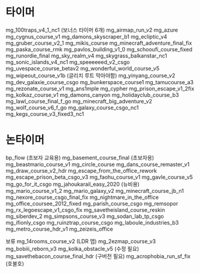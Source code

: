 # 타이머
mg_100traps_v4_1_nc1 (보너스 타이머 6개)
mg_airmap_run_v2
mg_azure
mg_cygnus_course_v1
mg_damons_skyscraper_b1
mg_ecliptic_v4
mg_gruber_course_v2_1
mg_mikis_course
mg_minecraft_adventure_final_fix
mg_paska_course_rmk
mg_pavlos_building_v1_0
mg_schooufi_course_fixed
mg_runordie_final
mg_sky_realm_v4
mg_skygrass_balkanstar_nc1
mg_sonic_islands_v4_nc1
mg_speeeeeed_v2_csgo
mg_uvespace_course_betav2
mg_wonderful_world_course_v5
mg_wipeout_course_v1b (글리치 루트 막아야함)
mg_yinyang_course_v2
mg_dev_galaxie_course_csgo
mg_bunkerspace_course1
mg_tamucourse_a3
mg_rezonate_course_v1
mg_ans1mple
mg_cypher
mg_prison_escape_v1_2fix
mg_kolkaz_course_v1
mg_damons_canyon
mg_holidayclub_course_b3
mg_lawl_course_final_f_go
mg_minecraft_big_adventure_v2
mg_wolf_course_v6_f_go
mg_galaxy_course_csgo_nc1
mg_kegs_course_v3_fixed3_nc1

# 논타이머
bp_flow (초보자 교육용)
mg_basement_course_final (초보자용)
mg_beastmario_course_v1
mg_circle_course
mg_dans_course_remaster_v1
mg_draw_course_v2_hdr
mg_escape_from_the_office_rework
mg_escape_prison_beta_csgo_v3
mg_faohu_course_v1
mg_gavle_course_v5
mg_go_for_it_csgo
mg_jahoukarail_easy_2020 (뉴비용)
mg_mario_course_v1_2
mg_mario_galaxy_v2
mg_minecraft_course_jb_n1
mg_nexore_course_csgo_final_fix
mg_nightmare_in_the_office
mg_office_coursee_2012_fixed
mg_parish_course_csgo
mg_remsopor
mg_rx_legoescape_v1_csgo_fix
mg_savetheisland_course_reskin
mg_siberdev_2
mg_simpsons_course_v3
mg_sodan_lab_tp_csgo
mg_ifionly_csgo
mg_ruinztrap_course_csgo
mg_laboule_industries_b3
mg_metro_course_hdr_v1
mg_zeizeis_office

보류
mg_14rooms_course_v2 (LDR 맵)
mg_2ezmap_course_v3
mg_bobiii_reborn_v3
mg_kolka_obstacle_v5 (수정 필요)
mg_savethebacon_course_final_hdr (구버전 필요)
mg_acrophobia_run_sf_fix (호불호)